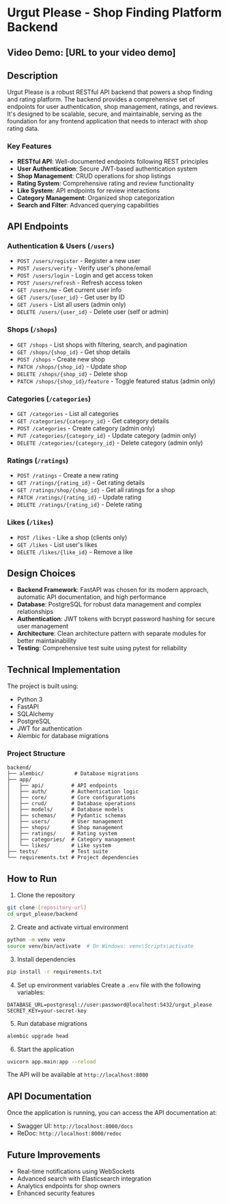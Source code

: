 # Urgut Please - Shop Finding Platform Backend

## Video Demo: [URL to your video demo]

## Description
Urgut Please is a robust RESTful API backend that powers a shop finding and rating platform. The backend provides a comprehensive set of endpoints for user authentication, shop management, ratings, and reviews. It's designed to be scalable, secure, and maintainable, serving as the foundation for any frontend application that needs to interact with shop rating data.

### Key Features
- **RESTful API**: Well-documented endpoints following REST principles
- **User Authentication**: Secure JWT-based authentication system
- **Shop Management**: CRUD operations for shop listings
- **Rating System**: Comprehensive rating and review functionality
- **Like System**: API endpoints for review interactions
- **Category Management**: Organized shop categorization
- **Search and Filter**: Advanced querying capabilities

## API Endpoints

### Authentication & Users (`/users`)
- `POST /users/register` - Register a new user
- `POST /users/verify` - Verify user's phone/email
- `POST /users/login` - Login and get access token
- `POST /users/refresh` - Refresh access token
- `GET /users/me` - Get current user info
- `GET /users/{user_id}` - Get user by ID
- `GET /users` - List all users (admin only)
- `DELETE /users/{user_id}` - Delete user (self or admin)

### Shops (`/shops`)
- `GET /shops` - List shops with filtering, search, and pagination
- `GET /shops/{shop_id}` - Get shop details
- `POST /shops` - Create new shop
- `PATCH /shops/{shop_id}` - Update shop
- `DELETE /shops/{shop_id}` - Delete shop
- `PATCH /shops/{shop_id}/feature` - Toggle featured status (admin only)

### Categories (`/categories`)
- `GET /categories` - List all categories
- `GET /categories/{category_id}` - Get category details
- `POST /categories` - Create category (admin only)
- `PUT /categories/{category_id}` - Update category (admin only)
- `DELETE /categories/{category_id}` - Delete category (admin only)

### Ratings (`/ratings`)
- `POST /ratings` - Create a new rating
- `GET /ratings/{rating_id}` - Get rating details
- `GET /ratings/shop/{shop_id}` - Get all ratings for a shop
- `PATCH /ratings/{rating_id}` - Update rating
- `DELETE /ratings/{rating_id}` - Delete rating

### Likes (`/likes`)
- `POST /likes` - Like a shop (clients only)
- `GET /likes` - List user's likes
- `DELETE /likes/{like_id}` - Remove a like

## Design Choices
- **Backend Framework**: FastAPI was chosen for its modern approach, automatic API documentation, and high performance
- **Database**: PostgreSQL for robust data management and complex relationships
- **Authentication**: JWT tokens with bcrypt password hashing for secure user management
- **Architecture**: Clean architecture pattern with separate modules for better maintainability
- **Testing**: Comprehensive test suite using pytest for reliability

## Technical Implementation
The project is built using:
- Python 3
- FastAPI
- SQLAlchemy
- PostgreSQL
- JWT for authentication
- Alembic for database migrations

### Project Structure
```
backend/
├── alembic/          # Database migrations
├── app/
│   ├── api/         # API endpoints
│   ├── auth/        # Authentication logic
│   ├── core/        # Core configurations
│   ├── crud/        # Database operations
│   ├── models/      # Database models
│   ├── schemas/     # Pydantic schemas
│   ├── users/       # User management
│   ├── shops/       # Shop management
│   ├── ratings/     # Rating system
│   ├── categories/  # Category management
│   └── likes/       # Like system
├── tests/           # Test suite
└── requirements.txt # Project dependencies
```

## How to Run
1. Clone the repository
```bash
git clone [repository-url]
cd urgut_please/backend
```

2. Create and activate virtual environment
```bash
python -m venv venv
source venv/bin/activate  # On Windows: venv\Scripts\activate
```

3. Install dependencies
```bash
pip install -r requirements.txt
```

4. Set up environment variables
Create a `.env` file with the following variables:
```
DATABASE_URL=postgresql://user:password@localhost:5432/urgut_please
SECRET_KEY=your-secret-key
```

5. Run database migrations
```bash
alembic upgrade head
```

6. Start the application
```bash
uvicorn app.main:app --reload
```

The API will be available at `http://localhost:8000`

## API Documentation
Once the application is running, you can access the API documentation at:
- Swagger UI: `http://localhost:8000/docs`
- ReDoc: `http://localhost:8000/redoc`


## Future Improvements
- Real-time notifications using WebSockets
- Advanced search with Elasticsearch integration
- Analytics endpoints for shop owners
- Enhanced security features
